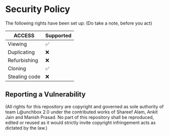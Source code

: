 # Security Policy

The following rights have been set up:
(Do take a note, before you act)

| ACCESS         | Supported          |
| ---------------| ------------------ |
| Viewing        | :white_check_mark: |              |
| Duplicating    | :x:                |
| Refurbishing   | :x:                |
| Cloning        | :white_check_mark: | 
| Stealing  code | :x:                |

## Reporting a Vulnerability

(All rights for this repository are copyright and governed as sole authority of team L@unchbox 2.0 under the contributed works of Shareef Alam, Ankit Jain and Manish Prasad. 
No part of this repository shall be reproduced, edited or reused as it would strictly invite copyright infringement acts as dictated by the law.)
